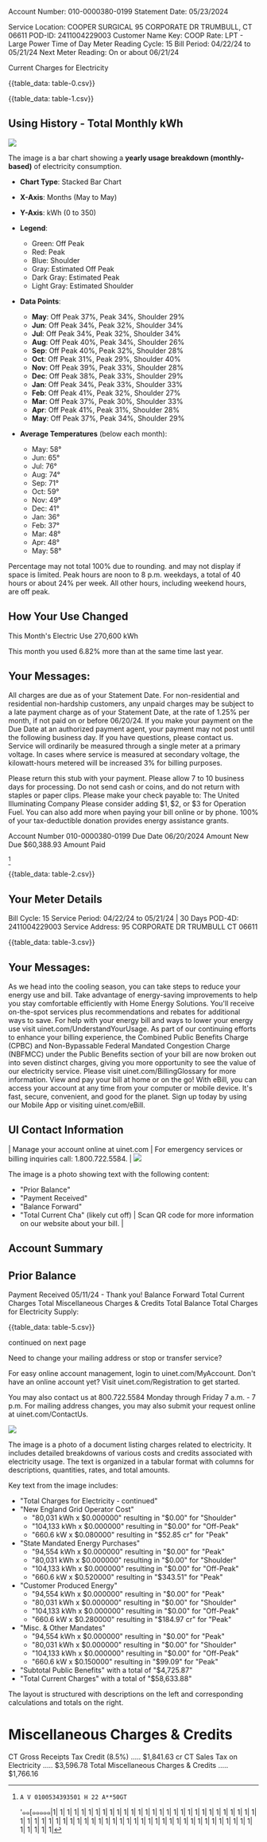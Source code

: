 Account Number: 010-0000380-0199
Statement Date: 05/23/2024

Service Location:
COOPER SURGICAL
95 CORPORATE DR
TRUMBULL, CT 06611
POD-ID: 2411004229003
Customer Name Key: COOP
Rate: LPT - Large Power Time of Day
Meter Reading Cycle: 15
Bill Period: 04/22/24 to 05/21/24
Next Meter Reading: On or about 06/21/24

Current Charges for Electricity

{{table_data: table-0.csv}}


{{table_data: table-1.csv}}

## Using History - Total Monthly kWh

![](images/img-0.jpeg)

The image is a bar chart showing a **yearly usage breakdown (monthly-based)** of electricity consumption. 

- **Chart Type**: Stacked Bar Chart
- **X-Axis**: Months (May to May)
- **Y-Axis**: kWh (0 to 350)
- **Legend**:
  - Green: Off Peak
  - Red: Peak
  - Blue: Shoulder
  - Gray: Estimated Off Peak
  - Dark Gray: Estimated Peak
  - Light Gray: Estimated Shoulder

- **Data Points**:
  - **May**: Off Peak 37%, Peak 34%, Shoulder 29%
  - **Jun**: Off Peak 34%, Peak 32%, Shoulder 34%
  - **Jul**: Off Peak 34%, Peak 32%, Shoulder 34%
  - **Aug**: Off Peak 40%, Peak 34%, Shoulder 26%
  - **Sep**: Off Peak 40%, Peak 32%, Shoulder 28%
  - **Oct**: Off Peak 31%, Peak 29%, Shoulder 40%
  - **Nov**: Off Peak 39%, Peak 33%, Shoulder 28%
  - **Dec**: Off Peak 38%, Peak 33%, Shoulder 29%
  - **Jan**: Off Peak 34%, Peak 33%, Shoulder 33%
  - **Feb**: Off Peak 41%, Peak 32%, Shoulder 27%
  - **Mar**: Off Peak 37%, Peak 30%, Shoulder 33%
  - **Apr**: Off Peak 41%, Peak 31%, Shoulder 28%
  - **May**: Off Peak 37%, Peak 34%, Shoulder 29%

- **Average Temperatures** (below each month): 
  - May: 58°
  - Jun: 65°
  - Jul: 76°
  - Aug: 74°
  - Sep: 71°
  - Oct: 59°
  - Nov: 49°
  - Dec: 41°
  - Jan: 36°
  - Feb: 37°
  - Mar: 48°
  - Apr: 48°
  - May: 58°

Percentage may not total 100\% due to rounding. and may not display if space is limited. Peak hours are noon to 8 p.m. weekdays, a total of 40 hours or about $24 \%$ per week. All other hours, including weekend hours, are off peak.

## How Your Use Changed

This Month's Electric Use 270,600 kWh

This month you used $6.82 \%$ more than at the same time last year.

## Your Messages:

All charges are due as of your Statement Date. For non-residential and residential non-hardship customers, any unpaid charges may be subject to a late payment charge as of your Statement Date, at the rate of $1.25 \%$ per month, if not paid on or before 06/20/24. If you make your payment on the Due Date at an authorized payment agent, your payment may not post until the following business day. If you have questions, please contact us.
Service will ordinarily be measured through a single meter at a primary voltage. In cases where service is measured at secondary voltage, the kilowatt-hours metered will be increased $3 \%$ for billing purposes.

Please return this stub with your payment. Please allow 7 to 10 business days for processing. Do not send cash or coins, and do not return with staples or paper clips. Please make your check payable to:
The United Illuminating Company
Please consider adding $\$ 1, \$ 2$, or $\$ 3$ for Operation Fuel. You can also add more when paying your bill online or by phone. 100\% of your tax-deductible donation provides energy assistance grants.

Account Number
010-0000380-0199
Due Date
06/20/2024
Amount New Due
\$60,388.93
Amount Paid

[^0]
[^0]:    A V 0100534393501 H 22 A**50GT
    '๑๑[๑๑๑๑๑|1| 1| 1| 1| 1| 1| 1| 1| 1| 1| 1| 1| 1| 1| 1| 1| 1| 1| 1| 1| 1| 1| 1| 1| 1| 1| 1| 1| 1| 1| 1| 1| 1| 1| 1| 1| 1| 1| 1| 1| 1| 1| 1| 1| 1| 1| 1| 1| 1| 1| 1| 1| 1| 1| 1| 1| 1| 1| 1| 1| 1| 1| 1| 1| 1| 1| 1| 

{{table_data: table-2.csv}}

## Your Meter Details

Bill Cycle: 15
Service Period: 04/22/24 to 05/21/24 | 30 Days
POD-4D: 2411004229003
Service Address: 95 CORPORATE DR TRUMBULL CT 06611

{{table_data: table-3.csv}}

## Your Messages:

As we head into the cooling season, you can take steps to reduce your energy use and bill. Take advantage of energy-saving improvements to help you stay comfortable efficiently with Home Energy Solutions. You'll receive on-the-spot services plus recommendations and rebates for additional ways to save. For help with your energy bill and ways to lower your energy use visit uinet.com/UnderstandYourUsage.
As part of our continuing efforts to enhance your billing experience, the Combined Public Benefits Charge (CPBC) and Non-Bypassable Federal Mandated Congestion Charge (NBFMCC) under the Public Benefits section of your bill are now broken out into seven distinct charges, giving you more opportunity to see the value of our electricity service. Please visit uinet.com/BillingGlossary for more information.
View and pay your bill at home or on the go! With eBill, you can access your account at any time from your computer or mobile device. It's fast, secure, convenient, and good for the planet. Sign up today by using our Mobile App or visiting uinet.com/eBill.

## UI Contact Information

| Manage your account online at uinet.com | For emergency services or billing inquiries call: $1.800 .722 .5584$. | ![](images/img-1.jpeg)

The image is a photo showing text with the following content:

- "Prior Balance"
- "Payment Received"
- "Balance Forward"
- "Total Current Cha" (likely cut off) | Scan QR code for more information on our website about your bill. |

## Account Summary

## Prior Balance

Payment Received 05/11/24 - Thank you!
Balance Forward
Total Current Charges
Total Miscellaneous Charges \& Credits
Total Balance
Total Charges for Electricity
Supply:

{{table_data: table-5.csv}}

continued on next page

Need to change your mailing address or stop or transfer service?

For easy online account management, login to uinet.com/MyAccount. Don't have an online account yet? Visit uinet.com/Registration to get started.

You may also contact us at 800.722.5584 Monday through Friday 7 a.m. - 7 p.m.
For mailing address changes, you may also submit your request online at uinet.com/ContactUs.

![](images/img-2.jpeg)

The image is a photo of a document listing charges related to electricity. It includes detailed breakdowns of various costs and credits associated with electricity usage. The text is organized in a tabular format with columns for descriptions, quantities, rates, and total amounts. 

Key text from the image includes:

- "Total Charges for Electricity - continued"
- "New England Grid Operator Cost"
  - "80,031 kWh x $0.000000" resulting in "$0.00" for "Shoulder"
  - "104,133 kWh x $0.000000" resulting in "$0.00" for "Off-Peak"
  - "660.6 kW x $0.080000" resulting in "$52.85 cr" for "Peak"
- "State Mandated Energy Purchases"
  - "94,554 kWh x $0.000000" resulting in "$0.00" for "Peak"
  - "80,031 kWh x $0.000000" resulting in "$0.00" for "Shoulder"
  - "104,133 kWh x $0.000000" resulting in "$0.00" for "Off-Peak"
  - "660.6 kW x $0.520000" resulting in "$343.51" for "Peak"
- "Customer Produced Energy"
  - "94,554 kWh x $0.000000" resulting in "$0.00" for "Peak"
  - "80,031 kWh x $0.000000" resulting in "$0.00" for "Shoulder"
  - "104,133 kWh x $0.000000" resulting in "$0.00" for "Off-Peak"
  - "660.6 kW x $0.280000" resulting in "$184.97 cr" for "Peak"
- "Misc. & Other Mandates"
  - "94,554 kWh x $0.000000" resulting in "$0.00" for "Peak"
  - "80,031 kWh x $0.000000" resulting in "$0.00" for "Shoulder"
  - "104,133 kWh x $0.000000" resulting in "$0.00" for "Off-Peak"
  - "660.6 kW x $0.150000" resulting in "$99.09" for "Peak"
- "Subtotal Public Benefits" with a total of "$4,725.87"
- "Total Current Charges" with a total of "$58,633.88"

The layout is structured with descriptions on the left and corresponding calculations and totals on the right.

# Miscellaneous Charges \& Credits 

CT Gross Receipts Tax Credit (8.5\%) ..... \$1,841.63 cr
CT Sales Tax on Electricity ..... \$3,596.78
Total Miscellaneous Charges \& Credits ..... \$1,766.16
